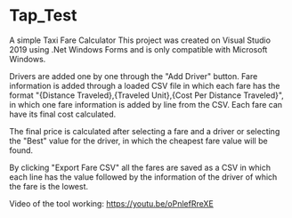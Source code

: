 # Tap_Test
A simple Taxi Fare Calculator
This project was created on Visual Studio 2019 using .Net Windows Forms and is only compatible with Microsoft Windows.

Drivers are added one by one through the "Add Driver" button.
Fare information is added through a loaded CSV file in which each fare has the format "{Distance Traveled},{Traveled Unit},{Cost Per Distance Traveled}",
in which one fare information is added by line from the CSV. Each fare can have its final cost calculated.

The final price is calculated after selecting a fare and a driver or selecting the "Best" value for the driver, in which the cheapest fare value will be found.

By clicking "Export Fare CSV" all the fares are saved as a CSV in which each line has the value followed by the information of the driver of which the fare is the lowest.

Video of the tool working:
https://youtu.be/oPnlefRreXE
